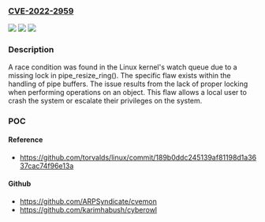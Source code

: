 ### [CVE-2022-2959](https://cve.mitre.org/cgi-bin/cvename.cgi?name=CVE-2022-2959)
![](https://img.shields.io/static/v1?label=Product&message=kernel&color=blue)
![](https://img.shields.io/static/v1?label=Version&message=n%2Fa&color=blue)
![](https://img.shields.io/static/v1?label=Vulnerability&message=CWE-667&color=brighgreen)

### Description

A race condition was found in the Linux kernel's watch queue due to a missing lock in pipe_resize_ring(). The specific flaw exists within the handling of pipe buffers. The issue results from the lack of proper locking when performing operations on an object. This flaw allows a local user to crash the system or escalate their privileges on the system.

### POC

#### Reference
- https://github.com/torvalds/linux/commit/189b0ddc245139af81198d1a3637cac74f96e13a

#### Github
- https://github.com/ARPSyndicate/cvemon
- https://github.com/karimhabush/cyberowl

